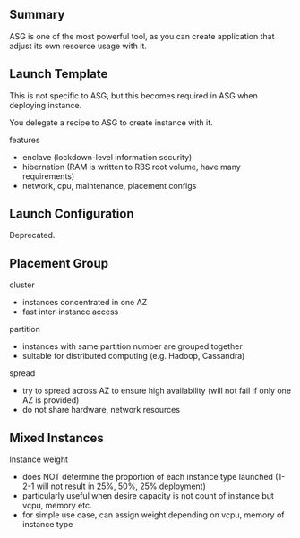 ## Summary

ASG is one of the most powerful tool, as you can create application that adjust its own resource usage with it.

## Launch Template

This is not specific to ASG, but this becomes required in ASG when deploying instance.

You delegate a recipe to ASG to create instance with it.

features
- enclave (lockdown-level information security)
- hibernation (RAM is written to RBS root volume, have many requirements)
- network, cpu, maintenance, placement configs

## Launch Configuration

Deprecated.

## Placement Group

cluster
- instances concentrated in one AZ
- fast inter-instance access

partition
- instances with same partition number are grouped together
- suitable for distributed computing (e.g. Hadoop, Cassandra)

spread
- try to spread across AZ to ensure high availability (will not fail if only one AZ is provided)
- do not share hardware, network resources

## Mixed Instances

Instance weight
- does NOT determine the proportion of each instance type launched (1-2-1 will not result in 25%, 50%, 25% deployment)
- particularly useful when desire capacity is not count of instance but vcpu, memory etc.
- for simple use case, can assign weight depending on vcpu, memory of instance type
